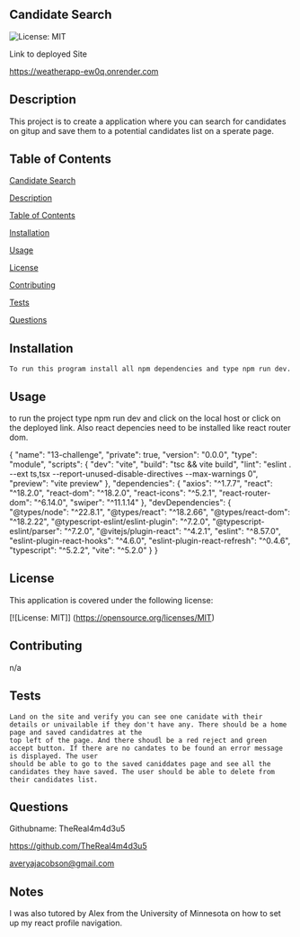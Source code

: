 ## Candidate Search

   

![License: MIT](https://img.shields.io/badge/License-MIT-yellow.svg) 

Link to deployed Site 

[https://weatherapp-ew0q.onrender.com ](https://funny-biscochitos-9e1673.netlify.app/)

## Description 

This project is to create a application where you can search for candidates on gitup and save them to a potential candidates list on a sperate page. 




## Table of Contents  

[Candidate Search](#candidate-search)

[Description](#description)

[Table of Contents](#table-of-contents)

[Installation](#installation)

[Usage](#usage)

[License](#license)

[Contributing](#contributing)

[Tests](#tests)

[Questions](#questions)

  ## Installation  


    To run this program install all npm dependencies and type npm run dev. 


   

  ## Usage  

  to run the project type npm run dev and click on the local host or click on the deployed link. Also react depencies need to be installed like react router dom.


{
  "name": "13-challenge",
  "private": true,
  "version": "0.0.0",
  "type": "module",
  "scripts": {
    "dev": "vite",
    "build": "tsc && vite build",
    "lint": "eslint . --ext ts,tsx --report-unused-disable-directives --max-warnings 0",
    "preview": "vite preview"
  },
  "dependencies": {
    "axios": "^1.7.7",
    "react": "^18.2.0",
    "react-dom": "^18.2.0",
    "react-icons": "^5.2.1",
    "react-router-dom": "^6.14.0",
    "swiper": "^11.1.14"
  },
  "devDependencies": {
    "@types/node": "^22.8.1",
    "@types/react": "^18.2.66",
    "@types/react-dom": "^18.2.22",
    "@typescript-eslint/eslint-plugin": "^7.2.0",
    "@typescript-eslint/parser": "^7.2.0",
    "@vitejs/plugin-react": "^4.2.1",
    "eslint": "^8.57.0",
    "eslint-plugin-react-hooks": "^4.6.0",
    "eslint-plugin-react-refresh": "^0.4.6",
    "typescript": "^5.2.2",
    "vite": "^5.2.0"
  }
}


   

  ## License 

  This application is covered under the following license:  

   

  [![License: MIT]] (https://opensource.org/licenses/MIT) 

   

  ## Contributing  

  n/a 

   

  ## Tests  

    Land on the site and verify you can see one canidate with their details or univailable if they don't have any. There should be a home page and saved candidatres at the
    top left of the page. And there shoudl be a red reject and green accept button. If there are no candates to be found an error message is displayed. The user
    should be able to go to the saved caniddates page and see all the candidates they have saved. The user should be able to delete from their candidates list. 

   
  ## Questions 

  Githubname: TheReal4m4d3u5

   

  https://github.com/TheReal4m4d3u5 

   

  averyajacobson@gmail.com 



## Notes
I was also tutored by Alex from the University of Minnesota on how to set up my react profile navigation. 

